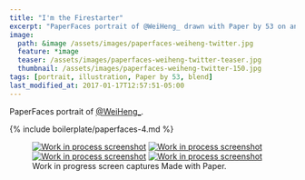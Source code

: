 ```yaml
---
title: "I'm the Firestarter"
excerpt: "PaperFaces portrait of @WeiHeng_ drawn with Paper by 53 on an iPad."
image: 
  path: &image /assets/images/paperfaces-weiheng-twitter.jpg 
  feature: *image
  teaser: /assets/images/paperfaces-weiheng-twitter-teaser.jpg
  thumbnail: /assets/images/paperfaces-weiheng-twitter-150.jpg
tags: [portrait, illustration, Paper by 53, blend]
last_modified_at: 2017-01-17T12:57:51-05:00
---
```


PaperFaces portrait of <a href="https://twitter.com/WeiHeng_">@WeiHeng_</a>.

{% include boilerplate/paperfaces-4.md %}

<figure class="third">
	<a href="/assets/images/paperfaces-weiheng-process-1-lg.jpg"><img src="/assets/images/paperfaces-weiheng-process-1-600.jpg" alt="Work in process screenshot"></a>
	<a href="/assets/images/paperfaces-weiheng-process-2-lg.jpg"><img src="/assets/images/paperfaces-weiheng-process-2-600.jpg" alt="Work in process screenshot"></a>
	<a href="/assets/images/paperfaces-weiheng-process-3-lg.jpg"><img src="/assets/images/paperfaces-weiheng-process-3-600.jpg" alt="Work in process screenshot"></a>
	<a href="/assets/images/paperfaces-weiheng-process-4-lg.jpg"><img src="/assets/images/paperfaces-weiheng-process-4-600.jpg" alt="Work in process screenshot"></a>
	<figcaption>Work in progress screen captures Made with Paper.</figcaption>
</figure>

